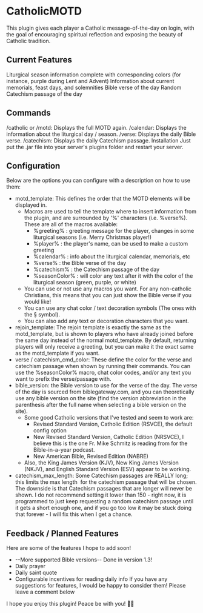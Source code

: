 # CatholicMOTD

This plugin gives each player a Catholic message-of-the-day on login, with the goal of encouraging spiritual reflection and exposing the beauty of Catholic tradition.

## Current Features
Liturgical season information complete with corresponding colors (for instance, purple during Lent and Advent)
Information about current memorials, feast days, and solemnities
Bible verse of the day
Random Catechism passage of the day


## Commands
/catholic or /motd: Displays the full MOTD again.
/calendar: Displays the information about the liturgical day / season.
/verse: Displays the daily Bible verse.
/catechism: Displays the daily Catechism passage.
Installation
Just put the .jar file into your server's plugins folder and restart your server.

## Configuration
Below are the options you can configure with a description on how to use them:

- motd_template: This defines the order that the MOTD elements will be displayed in.
  - Macros are used to tell the template where to insert information from the plugin, and are surrounded by '%' characters (i.e. %verse%). These are all of the macros available: 
    - %greeting% : greeting message for the player, changes in some liturgical seasons (i.e. Merry Christmas player!)
    - %player% : the player's name, can be used to make a custom greeting
    - %calendar% : info about the liturgical calendar, memorials, etc
    - %verse% : the Bible verse of the day
    - %catechism% : the Catechism passage of the day
    - %seasonColor% : will color any text after it with the color of the liturgical season (green, purple, or white) 
  - You can use or not use any macros you want. For any non-catholic Christians, this means that you can just show the Bible verse if you would like!
  - You can use any chat color / text decoration symbols (The ones with the § symbol).
  - You can also add any text or decoration characters that you want.
- rejoin_template: The rejoin template is exactly the same as the motd_template, but is shown to players who have already joined before the same day instead of the normal motd_template. By default, returning players will only receive a greeting, but you can make it the exact same as the motd_template if you want.
- verse / catechism_cmd_color: These define the color for the verse and catechism passage when shown by running their commands. You can use the %seasonColor% macro, chat color codes, and/or any text you want to prefix the verse/passage with.
- bible_version: the Bible version to use for the verse of the day. The verse of the day is sourced from biblegateway.com, and you can theoretically use any bible version on the site (find the version abbreviation in the parenthesis after the full name when selecting a bible version on the site).
  - Some good Catholic versions that I've tested and seem to work are:
    - Revised Standard Version, Catholic Edition (RSVCE), the default config option
    - New Revised Standard Version, Catholic Edition (NRSVCE), I believe this is the one Fr. Mike Schmitz is reading from for the Bible-in-a-year podcast.
    - New American Bible, Revised Edition (NABRE)
  - Also, the King James Version (KJV), New King James Version (NKJV), and English Standard Version (ESV) appear to be working.
- catechism_max_length: Some Catechism passages are REALLY long; this limits the max length  for the catechism passage that will be chosen. The downside is that Catechism passages that are longer will never be shown. I do not recommend setting it lower than 150 - right now, it is programmed to just keep requesting a random catechism passage until it gets a short enough one, and if you go too low it may be stuck doing that forever - I will fix this when I get a chance.

## Feedback / Planned Features
Here are some of the features I hope to add soon!

- --More supported Bible versions-- Done in version 1.3!
- Daily prayer
- Daily saint quote
- Configurable incentives for reading daily info
If you have any suggestions for features, I would be happy to consider them! Please leave a comment below

I hope you enjoy this plugin! Peace be with you! 🙏🏼
